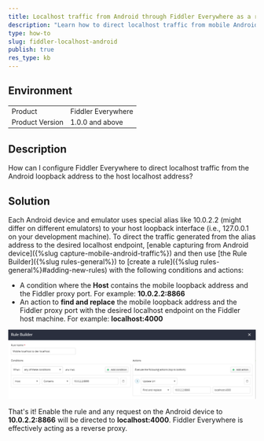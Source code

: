```yaml
---
title: Localhost traffic from Android through Fiddler Everywhere as a reverse proxy.
description: "Learn how to direct localhost traffic from mobile Android browser through the Fiddler Everywhere proxy."
type: how-to
slug: fiddler-localhost-android
publish: true
res_type: kb
---
```


## Environment

|   |   |
|---|---|
| Product   | Fiddler Everywhere |
| Product Version | 1.0.0 and above  |

## Description

How can I configure Fiddler Everywhere to direct localhost traffic from the Android loopback address to the host localhost address?

## Solution

Each Android device and emulator uses special alias like 10.0.2.2 (might differ on different emulators) to your host loopback interface (i.e., 127.0.0.1 on your development machine). To direct the traffic generated from the alias address to the desired localhost endpoint, [enable capturing from Android device]({%slug capture-mobile-android-traffic%}) and then use [the Rule Builder]({%slug rules-general%}) to [create a rule]({%slug rules-general%}#adding-new-rules) with the following conditions and actions:
- A condition where the **Host** contains the mobile loopback address and the Fiddler proxy port. For example: **10.0.2.2:8866**
- An action to **find and replace** the mobile loopback address and the Fiddler proxy port with the desired localhost endpoint on the Fiddler host machine. For example: **localhost:4000**

![Directing mobile loopback to host localhost](../images/kb/mobile-localhost/mobile-localhost.png)

That's it! Enable the rule and any request on the Android device to **10.0.2.2:8866** will be directed to **localhost:4000**. Fiddler Everywhere is effectively acting as a reverse proxy.